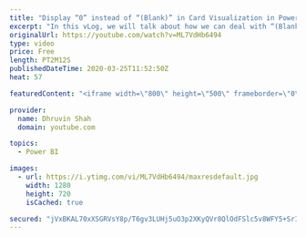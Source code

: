 ```yaml
---
title: "Display “0” instead of “(Blank)” in Card Visualization in Power BI – Power BI Trick"
excerpt: "In this vLog, we will talk about how we can deal with “(Blank)”  value in a card visualization. Sometimes, Power BI measure or default summarization shows Blank instead of 0. In this video, I will show you a trick to replace Blank with Zero.  In this video, we will talk about following points. How to"
originalUrl: https://youtube.com/watch?v=ML7VdHb6494
type: video
price: Free
length: PT2M12S
publishedDateTime: 2020-03-25T11:52:50Z
heat: 57

featuredContent: "<iframe width=\"800\" height=\"500\" frameborder=\"0\" src=\"https://www.youtube.com/embed/ML7VdHb6494\" allow=\"accelerometer; autoplay; encrypted-media; gyroscope; picture-in-picture\" allowfullscreen></iframe>"

provider:
  name: Dhruvin Shah
  domain: youtube.com

topics:
  - Power BI

images:
  - url: https://i.ytimg.com/vi/ML7VdHb6494/maxresdefault.jpg
    width: 1280
    height: 720
    isCached: true

secured: "jVxBKAL70xXSGRVsY8p/T6gv3LUHj5uO3p2XKyQVr8QlOdFSlc5v8WFY5+SrIBq/DU4s0XV2JBwq83ciNm0pHHauxu/+UKlklYiBav3HP3qrgeWp8DnwUCbjwSaqzJ9XlaxeYnCnehg49mMGDK9vBlzoyCiCqlW+Z81QVXXLqk7sNdhOBqES1qfpyjN2juEq4qMskn7UMKsFIJIJqrzKrbDRaqOZ+FFiTNFGa+vMKPnDsqLQ7fRT1I0NM3y3ZzwJ1omO9xoiciyGzAOYun+EUwSN6RRenQnKN1rWty5wV8u/3Tkpa2EVbg2FLGS1BeEPL4m40HQ6EgkTQ0jYYLJ7Ih3/vs0Dv0VF7ys/Wj46ZeJWNgkxGEADtxAt9q2goVh3bjCEmIK8mV24DZpIqI3xCBB054c1tpUBFJ67TbIA17I=;/oRylm2m97pehEZcTPAnNg=="
---
```


